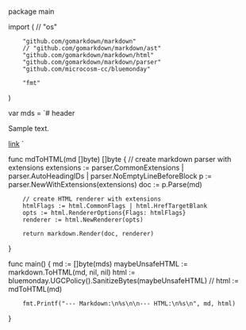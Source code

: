package main

import (
        // "os"

        "github.com/gomarkdown/markdown"
        // "github.com/gomarkdown/markdown/ast"
        "github.com/gomarkdown/markdown/html"
        "github.com/gomarkdown/markdown/parser"
        "github.com/microcosm-cc/bluemonday"

        "fmt"
)

var mds = `# header

Sample text.

[link](http://example.com)
`

func mdToHTML(md []byte) []byte {
        // create markdown parser with extensions
        extensions := parser.CommonExtensions | parser.AutoHeadingIDs | parser.NoEmptyLineBeforeBlock
        p := parser.NewWithExtensions(extensions)
        doc := p.Parse(md)

        // create HTML renderer with extensions
        htmlFlags := html.CommonFlags | html.HrefTargetBlank
        opts := html.RendererOptions{Flags: htmlFlags}
        renderer := html.NewRenderer(opts)

        return markdown.Render(doc, renderer)
}

func main() {
        md := []byte(mds)
        maybeUnsafeHTML := markdown.ToHTML(md, nil, nil)
        html := bluemonday.UGCPolicy().SanitizeBytes(maybeUnsafeHTML)
        // html := mdToHTML(md)

        fmt.Printf("--- Markdown:\n%s\n\n--- HTML:\n%s\n", md, html)
}
